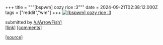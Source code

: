 +++
title = """[bspwm] cozy rice :3"""
date = 2024-09-21T02:38:12.000Z
tags = ["reddit","wm"]
+++
[![[bspwm] cozy rice :3](https://preview.redd.it/f1jyqx1kr2qd1.png?width=640&crop=smart&auto=webp&s=223bb948f2f110c3218f91c3c254fa02bbfd3adf "[bspwm] cozy rice :3")](https://www.reddit.com/r/unixporn/comments/1flt4h3/bspwm_cozy_rice_3/)

submitted by [/u/ArrowFish1](https://www.reddit.com/user/ArrowFish1)  
[\[link\]](https://i.redd.it/f1jyqx1kr2qd1.png) [\[comments\]](https://www.reddit.com/r/unixporn/comments/1flt4h3/bspwm_cozy_rice_3/)

[[source]](https://www.reddit.com/r/unixporn/comments/1flt4h3/bspwm_cozy_rice_3/)
